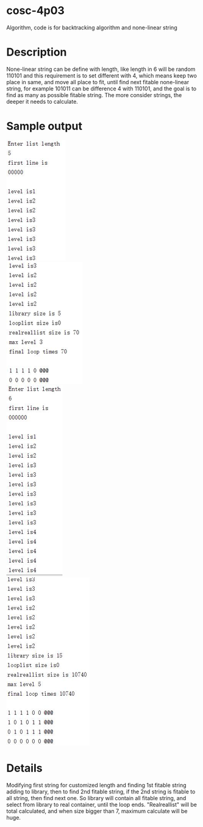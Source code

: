 # cosc-4p03
Algorithm, code is for backtracking algorithm and none-linear string

# Description
None-linear string can be define with length, like length in 6 will be random 110101 and this requirement is to set different with 4, which means keep two place in same, and move all place to fit, until find next fitable none-linear string, for example 101011 can be difference 4 with 110101, and the goal is to find as many as possible fitable string. The more consider strings, the deeper it needs to calculate.

# Sample output
<div><img src="https://github.com/Kasim-An/cosc-4p03/blob/master/sample output/403a2-1.jpg"></div>
<div><img src="https://github.com/Kasim-An/cosc-4p03/blob/master/sample output/403a2-2.jpg"></div>
<div><img src="https://github.com/Kasim-An/cosc-4p03/blob/master/sample output/403a2-3.jpg"></div>
<div><img src="https://github.com/Kasim-An/cosc-4p03/blob/master/sample output/403a2-4.jpg"></div>

# Details
Modifying first string for customized length and finding 1st fitable string adding to library, then to find 2nd fitable string, if the 2nd string is fitable to all string, then find next one. So library will contain all fitable string, and select from library to real container, until the loop ends. "Realreallist" will be total calculated, and when size bigger than 7, maximum calculate will be huge.
